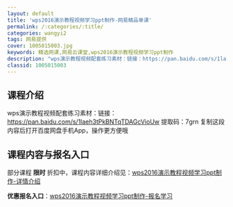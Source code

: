 ```yaml
---
layout: default
title: 'wps2016演示教程视频学习ppt制作-网易精品单课'
permalink: /:categories/:title/
categories: wangyi2
tags: 网易提供
cover: 1005015003.jpg
keywords: 精选网课,网易云课堂,wps2016演示教程视频学习ppt制作
description: "wps演示教程视频配套练习素材：链接：https://pan.baidu.com/s/1laeh3tPkBNTqTDAGcVioUw提取码：7grn复制这段内容后打开百度网盘手机App，操作"
classid: 1005015003
---
```


## 课程介绍

wps演示教程视频配套练习素材：链接：https://pan.baidu.com/s/1laeh3tPkBNTqTDAGcVioUw 
提取码：7grn 
复制这段内容后打开百度网盘手机App，操作更方便哦

## 课程内容与报名入口

部分课程 **限时** 折扣中，课程内容详细介绍见：[wps2016演示教程视频学习ppt制作-详情介绍](https://study.163.com/course/introduction/1005015003.htm?share=1&shareId=1025206652&utm_campaign=share&utm_medium=iphoneShare&utm_source=&utm_u=1025206652)

**优惠报名入口**：[wps2016演示教程视频学习ppt制作-报名学习](https://study.163.com/course/introduction/1005015003.htm?share=1&shareId=1025206652&utm_campaign=share&utm_medium=iphoneShare&utm_source=&utm_u=1025206652)

